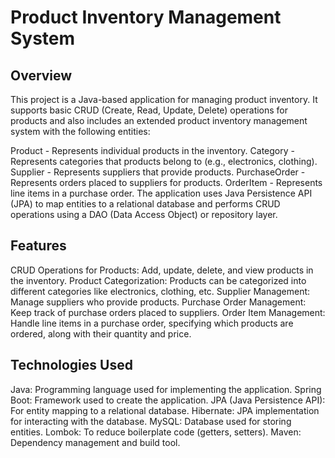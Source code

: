 # Product Inventory Management System

## Overview
This project is a Java-based application for managing product inventory. It supports basic CRUD (Create, Read, Update, Delete) operations for products and also includes an extended product inventory management system with the following entities:

Product - Represents individual products in the inventory.
Category - Represents categories that products belong to (e.g., electronics, clothing).
Supplier - Represents suppliers that provide products.
PurchaseOrder - Represents orders placed to suppliers for products.
OrderItem - Represents line items in a purchase order.
The application uses Java Persistence API (JPA) to map entities to a relational database and performs CRUD operations using a DAO (Data Access Object) or repository layer.

## Features
CRUD Operations for Products: Add, update, delete, and view products in the inventory.
Product Categorization: Products can be categorized into different categories like electronics, clothing, etc.
Supplier Management: Manage suppliers who provide products.
Purchase Order Management: Keep track of purchase orders placed to suppliers.
Order Item Management: Handle line items in a purchase order, specifying which products are ordered, along with their quantity and price.

## Technologies Used
Java: Programming language used for implementing the application.
Spring Boot: Framework used to create the application.
JPA (Java Persistence API): For entity mapping to a relational database.
Hibernate: JPA implementation for interacting with the database.
MySQL: Database used for storing entities.
Lombok: To reduce boilerplate code (getters, setters).
Maven: Dependency management and build tool.
